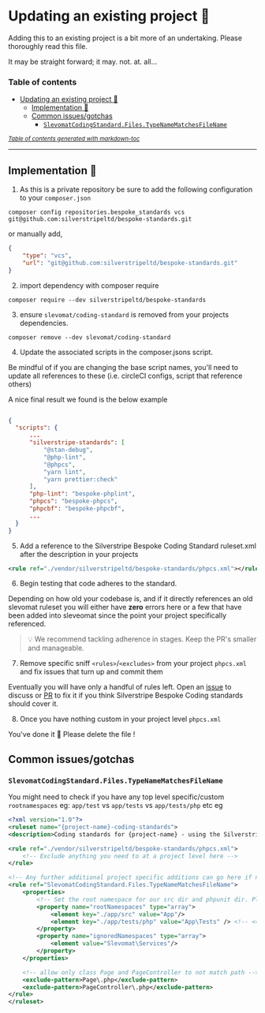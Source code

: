 # Updating an existing project 🚜

Adding this to an existing project is a bit more of an undertaking.
Please thoroughly read this file.

It may be straight forward; it may. not. at. all...

### Table of contents
- [Updating an existing project 🚜](#updating-an-existing-project---)
    * [Implementation 🧞](#implementation---)
    * [Common issues/gotchas](#common-issues-gotchas)
        + [`SlevomatCodingStandard.Files.TypeNameMatchesFileName`](#-slevomatcodingstandardfilestypenamematchesfilename-)

<small><i><a href='http://ecotrust-canada.github.io/markdown-toc/'>Table of contents generated with markdown-toc</a></i></small>

---


## Implementation 🧞
1. As this is a private repository be sure to add the following configuration to your `composer.json`

```shell
composer config repositories.bespoke_standards vcs git@github.com:silverstripeltd/bespoke-standards.git
```

or manually add,

```json
{
    "type": "vcs",
    "url": "git@github.com:silverstripeltd/bespoke-standards.git"
}
```

2. import dependency with composer require

```shell
composer require --dev silverstripeltd/bespoke-standards
```


3. ensure `slevomat/coding-standard` is removed from your projects dependencies.
```shell
composer remove --dev slevomat/coding-standard
```

4. Update the associated scripts in the composer.jsons script.

Be mindful of if you are changing the base script names, you'll need to update all references to these (i.e. circleCI configs, script that reference others)

A nice final result we found is the below example
```json

{
  "scripts": {
      ...
      "silverstripe-standards": [
          "@stan-debug",
          "@php-lint",
          "@phpcs",
          "yarn lint",
          "yarn prettier:check"
      ],
      "php-lint": "bespoke-phplint",
      "phpcs": "bespoke-phpcs",
      "phpcbf": "bespoke-phpcbf",
      ...
  }
}
```

5. Add a reference to the Silverstripe Bespoke Coding Standard ruleset.xml after the description in your projects

```xml
<rule ref="./vendor/silverstripeltd/bespoke-standards/phpcs.xml"></rule>
```

6. Begin testing that code adheres to the standard.

Depending on how old your codebase is, and if it directly references an old slevomat ruleset you will either have **zero** errors here or a few that have been added into sleveomat since the point your project specifically referenced.

> 💡
> We recommend tackling adherence in stages. Keep the PR's smaller and manageable.

7. Remove specific sniff `<rules>`/`<excludes>` from your project `phpcs.xml` and fix issues that turn up and commit them

Eventually you will have only a handful of rules left.
Open an [issue](https://github.com/silverstripeltd/bespoke-standards/issues) to discuss or [PR](https://github.com/silverstripeltd/bespoke-standards/pulls) to fix it if you think Silverstripe Bespoke Coding standards should cover it.

8. Once you have nothing custom in your project level `phpcs.xml`

You've done it 🎉
Please delete the file !




## Common issues/gotchas


### `SlevomatCodingStandard.Files.TypeNameMatchesFileName`

You might need to check if you have any top level specific/custom `rootnamespaces` eg: `app/test` vs `app/tests` vs `app/tests/php` etc
  eg
```xml
<?xml version="1.0"?>
<ruleset name="{project-name}-coding-standards">
<description>Coding standards for {project-name} - using the Silverstripe Bespoke Coding Standard</description>

<rule ref="./vendor/silverstripeltd/bespoke-standards/phpcs.xml">
    <!-- Exclude anything you need to at a project level here -->
</rule>

<!-- Any further additional project specific additions can go here if needed -->
<rule ref="SlevomatCodingStandard.Files.TypeNameMatchesFileName">
    <properties>
        <!-- Set the root namespace for our src dir and phpunit dir. Please change these as required -->
        <property name="rootNamespaces" type="array">
            <element key="./app/src" value="App"/>
            <element key="./app/tests/php" value="App\Tests" /> <!-- <==== CUSTOM PATH -->
        </property>
        <property name="ignoredNamespaces" type="array">
            <element value="Slevomat\Services"/>
        </property>
    </properties>

    <!-- allow only class Page and PageController to not match path -->
    <exclude-pattern>Page\.php</exclude-pattern>
    <exclude-pattern>PageController\.php</exclude-pattern>
</rule>
</ruleset>
```
